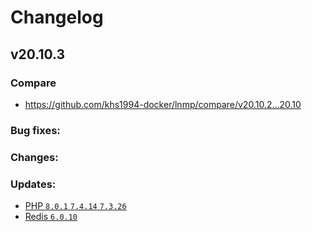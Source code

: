 # Changelog

## v20.10.3

### Compare

* https://github.com/khs1994-docker/lnmp/compare/v20.10.2...20.10

### Bug fixes:

### Changes:


### Updates:

* [PHP `8.0.1` `7.4.14` `7.3.26`](https://www.php.net/ChangeLog-8.php#8.0.1)
* [Redis `6.0.10`](https://raw.githubusercontent.com/antirez/redis/6.0/00-RELEASENOTES)
